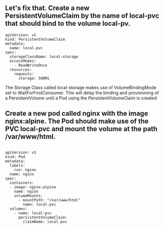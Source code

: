 ## Let's fix that. Create a new PersistentVolumeClaim by the name of local-pvc that should bind to the volume local-pv.

```
apiVersion: v1
kind: PersistentVolumeClaim
metadata:
  name: local-pvc
spec:
  storageClassName: local-storage
  accessModes:
    - ReadWriteOnce
  resources:
    requests:
      storage: 500Mi
```


The Storage Class called local-storage makes use of VolumeBindingMode set to WaitForFirstConsumer. This will delay the binding and provisioning of a PersistentVolume until a Pod using the PersistentVolumeClaim is created

## Create a new pod called nginx with the image nginx:alpine. The Pod should make use of the PVC local-pvc and mount the volume at the path /var/www/html.
```

apiVersion: v1
kind: Pod
metadata:
  labels:
    run: nginx
  name: nginx
spec:
  containers:
  - image: nginx:alpine
    name: nginx
    volumeMounts:
      - mountPath: "/var/www/html"
        name: local-pvc
  volumes:
    - name: local-pvc
      persistentVolumeClaim:
        claimName: local-pvc
```